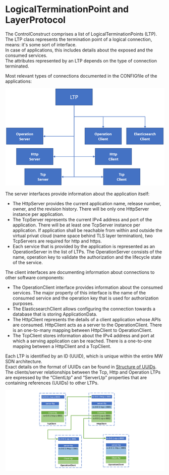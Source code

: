 # LogicalTerminationPoint and LayerProtocol

The ControlConstruct comprises a list of LogicalTerminationPoints (LTP).  
The LTP class represents the termination point of a logical connection, means: it's some sort of interface.  
In case of applications, this includes details about the exposed and the consumed services.  
The attributes represented by an LTP depends on the type of connection terminated.  

Most relevant types of connections documented in the CONFIGfile of the applications:

![LayerProtocolTypes](pictures/LayerProtocol.png)  

The server interfaces provide information about the application itself:  
- The HttpServer provides the current application name, release number, owner, and the revision history. There will be only one HttpServer instance per application.  
- The TcpServer represents the current IPv4 address and port of the application. There will be at least one TcpServer instance per application. If application shall be reachable from within and outside the virtual privat cloud (name space behind TLS layer termination), two TcpServers are required for http and https.  
- Each service that is provided by the application is represented as an OperationServer in the list of LTPs. The OperationServer consists of the name, operation key to validate the authorization and the lifecycle state of the service.  

The client interfaces are documenting information about connections to other software components:  
- The OperationClient interface provides information about the consumed services. The major property of this interface is the name of the consumed service and the operation key that is used for authorization purposes.  
- The ElasticsearchClient allows configuring the connection towards a database that is storing ApplicationData.  
- The HttpClient represents the details of a client application whose APIs are consumed. HttpClient acts as a server to the OperationClient. There is an one-to-many mapping between HttpClient to OperationClient.  
- The TcpClient stores information about the IPv4 address and port at which a serving application can be reached. There is a one-to-one mapping between a HttpClient and a TcpClient.  

Each LTP is identified by an ID (UUID), which is unique within the entire MW SDN architecture.  
Exact details on the format of UUIDs can be found in [Structure of UUIDs](../../Names/StructureOfUuids/StructureOfUuids.md).  
The clients/server relationships between the Tcp, Http and Operation LTPs are expressed by the “ClientLtp” and “ServerLtp” properties that are containing references (UUIDs) to other LTPs.  

![ClientServerRelationships](pictures/clientServerLtp.png)  
